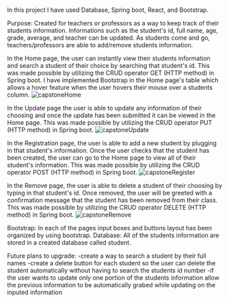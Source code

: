 In this project I have used Database, Spring boot, React, and Bootstrap.

Purpose: Created for teachers or professors as a way to keep track of their students information. Informations such as the student's id, full name, age, grade, average, and teacher can be updated. As students come and go, teachers/professors are able to add/remove students information. 

In the Home page, the user can instantly view their students information and search a student of their choice by searching that student's id. This was made possible by utilizing the CRUD operator GET (HTTP method) in Spring boot. I have implemented Bootstrap in the Home page's table which allows a hover feature when the user hovers their mouse over a students column.
![capstoneHome](https://user-images.githubusercontent.com/80718484/123991393-af0c3000-d998-11eb-8a97-b85072dcbcd1.PNG)



In the Update page the user is able to update any information of their choosing and once the update has been submitted it can be viewed in the Home page. This was made possible by utilizing the CRUD operator PUT (HTTP method) in Spring boot.
![capstoneUpdate](https://user-images.githubusercontent.com/80718484/123992327-87699780-d999-11eb-9b59-aec66aa48371.PNG)



In the Registration page, the user is able to add a new student by plugging in that student's information. Once the user checks that the student has been created, the user can go to the Home page to view all of their student's information. This was made possible by utilizing the CRUD operator POST (HTTP method) in Spring boot.
![capstoneRegister](https://user-images.githubusercontent.com/80718484/123991577-d8c55700-d998-11eb-89bd-2982bdbcf50e.PNG)



In the Remove page, the user is able to delete a student of their choosing by typing in that student's id. Once removed, the user will be greeted with a confirmation message that the student has been removed from their class. This was made possible by utilizing the CRUD operator DELETE (HTTP method) in Spring boot.
![capstoneRemove](https://user-images.githubusercontent.com/80718484/123991914-204be300-d999-11eb-991c-6f6c801611cd.PNG)



Bootstrap: In each of the pages input boxes and buttons layout has been organized by using bootstrap. 
Database: All of the students information are stored in a created database called student.

Future plans to upgrade:
  -create a way to search a student by their full names
  -create a delete button for each student so the user can delete the student automatically without having to search the students id number
  -if the user wants to update only one portion of the students information allow the previous information to be automatically grabed while updating on the inputed information
